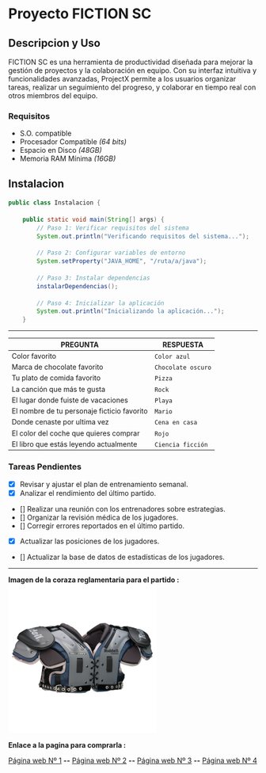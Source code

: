 # Proyecto FICTION SC

## Descripcion y Uso

FICTION SC es una herramienta de productividad diseñada para mejorar la gestión de proyectos y la colaboración en equipo. Con su interfaz intuitiva y funcionalidades avanzadas, ProjectX permite a los usuarios organizar tareas, realizar un seguimiento del progreso, y colaborar en tiempo real con otros miembros del equipo.

### Requisitos   
- S.O. compatible
- Procesador Compatible *(64 bits)*
- Espacio en Disco *(48GB)*
- Memoria RAM Mínima *(16GB)*

## Instalacion

```java
public class Instalacion {

    public static void main(String[] args) {
        // Paso 1: Verificar requisitos del sistema
        System.out.println("Verificando requisitos del sistema...");

        // Paso 2: Configurar variables de entorno
        System.setProperty("JAVA_HOME", "/ruta/a/java");

        // Paso 3: Instalar dependencias
        instalarDependencias();

        // Paso 4: Inicializar la aplicación
        System.out.println("Inicializando la aplicación...");
    }
```
---
| PREGUNTA                         | RESPUESTA          |
| -------------------------------  | ------------------ |
| Color favorito                   | `Color azul`       |
| Marca de chocolate favorito      | `Chocolate oscuro` |
| Tu plato de comida favorito      | `Pizza`            |
| La canción que más te gusta      | `Rock`             |
| El lugar donde fuiste de vacaciones    | `Playa`            |
| El nombre de tu personaje ficticio favorito   |`Mario`      |
| Donde cenaste por ultima vez           | `Cena en casa`     |
| El color del coche que quieres comprar | `Rojo`             |
| El libro que estás leyendo actualmente | `Ciencia ficción`  |

### Tareas Pendientes

- [x] Revisar y ajustar el plan de entrenamiento semanal.
- [x] Analizar el rendimiento del último partido.
- [] Realizar una reunión con los entrenadores sobre estrategias.
- [] Organizar la revisión médica de los jugadores.
- [] Corregir errores reportados en el último partido.
- [x] Actualizar las posiciones de los jugadores.
- [] Actualizar la base de datos de estadísticas de los jugadores.
---
**Imagen de la coraza reglamentaria para el partido :**
![alt text](./descarga3.1.png)

**Enlace a la pagina para comprarla :**

[Página web Nº 1](https://www.barnettsports.es/products/vision-ii-epauliere-de-football-americain-light-n-html?variant=31156418445371&currency=EUR&utm_medium=product_sync&utm_source=google&utm_content=sag_organic&utm_campaign=sag_organic&gad_source=1&gclid=Cj0KCQjwo8S3BhDeARIsAFRmkONmQe8GkbcgTGACeFq_b3xs41WgBBDs32fPxPsHULXUIzoELeRqJ_8aAvsuEALw_wcB)
**--** [Página web Nº 2](https://rsportfootball.com/es/4-corazas)
**--** [Página web Nº 3](https://www.amazon.es/hombreras-futbol-americano/s?k=hombreras+futbol+americano)
**--** [Página web Nº 4](https://tinino.es/futbol-americano-coraza)










